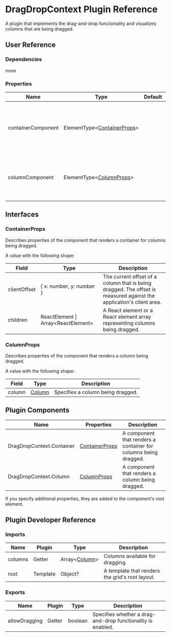 # DragDropContext Plugin Reference

A plugin that implements the drag-and-drop functionality and visualizes columns that are being dragged.

## User Reference

### Dependencies

none

### Properties

Name | Type | Default | Description
-----|------|---------|------------
containerComponent | ElementType&lt;[ContainerProps](#containerprops)&gt; | | A component that renders a container for columns being dragged.
columnComponent | ElementType&lt;[ColumnProps](#columnprops)&gt; | | A component that renders a column being dragged.

## Interfaces

### ContainerProps

Describes properties of the component that renders a container for columns being dragged.

A value with the following shape:

Field | Type | Description
------|------|------------
clientOffset | { x: number, y: number } | The current offset of a column that is being dragged. The offset is measured against the application's client area.
children | ReactElement &#124; Array&lt;ReactElement&gt; | A React element or a React element array representing columns being dragged.

### ColumnProps

Describes properties of the component that renders a column being dragged.

A value with the following shape:

Field | Type | Description
------|------|------------
column | [Column](grid.md#column) | Specifies a column being dragged.

## Plugin Components

Name | Properties | Description
-----|------------|------------
DragDropContext.Container | [ContainerProps](#containerprops) | A component that renders a container for columns being dragged.
DragDropContext.Column | [ColumnProps](#columnprops) | A component that renders a column being dragged.

If you specify additional properties, they are added to the component's root element.

## Plugin Developer Reference

### Imports

Name | Plugin | Type | Description
-----|--------|------|------------
columns | Getter | Array&lt;[Column](grid.md#column)&gt; | Columns available for dragging.
root | Template | Object? | A template that renders the grid's root layout.

### Exports

Name | Plugin | Type | Description
-----|--------|------|------------
allowDragging | Getter | boolean | Specifies whether a drag-and-drop functionality is enabled.
